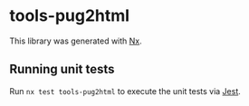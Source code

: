 # tools-pug2html

This library was generated with [Nx](https://nx.dev).

## Running unit tests

Run `nx test tools-pug2html` to execute the unit tests via [Jest](https://jestjs.io).
